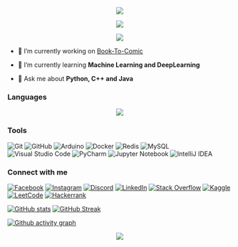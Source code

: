 <p align="center">
  <img src="https://capsule-render.vercel.app/api?type=waving&height=300&color=gradient&text=Keith%20Lin&descSize=15&textBg=false&desc=A%20passionate%20data%20science%20and%20artificial%20intelligence%20engineer%20from%20Hong%20Kong&section=header&descAlignY=65&descAlign=64&fontAlign=50&fontAlignY=43" />
</p>

<p align="center">
  <img src="https://komarev.com/ghpvc/?username=KeithLin724&style=for-the-badge" />
</p>

<p align="center">
  <a href="https://github.com/ryo-ma/github-profile-trophy">
    <img src="https://github-profile-trophy.vercel.app/?username=KeithLin724&no-bg=true&no-frame=true&column=6" />
  </a>
</p>

- 🔭 I’m currently working on [Book-To-Comic](https://github.com/KeithLin724/Book-To-Comics)

- 🌱 I’m currently learning **Machine Learning and DeepLearning**

- 💬 Ask me about **Python, C++ and Java**

### Languages

<p align="center">
  <a href="https://skillicons.dev">
    <img src="https://skillicons.dev/icons?i=c,cpp,py,java,go,js" />
  </a>
</p>

### Tools

![Git](https://img.shields.io/badge/git-%23F05033.svg?style=for-the-badge&logo=git&logoColor=white) ![GitHub](https://img.shields.io/badge/github-%23121011.svg?style=for-the-badge&logo=github&logoColor=white) ![Arduino](https://img.shields.io/badge/-Arduino-00979D?style=for-the-badge&logo=Arduino&logoColor=white) ![Docker](https://img.shields.io/badge/docker-%230db7ed.svg?style=for-the-badge&logo=docker&logoColor=white) ![Redis](https://img.shields.io/badge/redis-%23DD0031.svg?style=for-the-badge&logo=redis&logoColor=white) ![MySQL](https://img.shields.io/badge/mysql-4479A1.svg?style=for-the-badge&logo=mysql&logoColor=white) ![Visual Studio Code](https://img.shields.io/badge/Visual%20Studio%20Code-0078d7.svg?style=for-the-badge&logo=visual-studio-code&logoColor=white) ![PyCharm](https://img.shields.io/badge/pycharm-143?style=for-the-badge&logo=pycharm&logoColor=black&color=black&labelColor=green) ![Jupyter Notebook](https://img.shields.io/badge/jupyter-%23FA0F00.svg?style=for-the-badge&logo=jupyter&logoColor=white) ![IntelliJ IDEA](https://img.shields.io/badge/IntelliJIDEA-000000.svg?style=for-the-badge&logo=intellij-idea&logoColor=white)

### Connect with me
<!-- https://github.com/Ileriayo/markdown-badges?tab=readme-ov-file -->

[![Facebook](https://img.shields.io/badge/Facebook-%231877F2.svg?style=for-the-badge&logo=Facebook&logoColor=white)](<https://fb.com/keith lin （kylin）>) [![Instagram](https://img.shields.io/badge/Instagram-%23E4405F.svg?style=for-the-badge&logo=Instagram&logoColor=white)](https://instagram.com/lin.keith.24) [![Discord](https://img.shields.io/badge/Discord-%235865F2.svg?style=for-the-badge&logo=discord&logoColor=white)](https://discord.com/invite/naJb9yVH) [![LinkedIn](https://img.shields.io/badge/linkedin-%230077B5.svg?style=for-the-badge&logo=linkedin&logoColor=white)](https://www.linkedin.com/in/kwan-yeung-lin-23a423293/) [![Stack Overflow](https://img.shields.io/badge/-Stackoverflow-FE7A16?style=for-the-badge&logo=stack-overflow&logoColor=white)](https://stackoverflow.com/users/kylin) [![Kaggle](https://img.shields.io/badge/Kaggle-035a7d?style=for-the-badge&logo=kaggle&logoColor=white)](https://www.kaggle.com/kwanyeung) [![LeetCode](https://img.shields.io/badge/LeetCode-000000?style=for-the-badge&logo=LeetCode&logoColor=#d16c06)](https://leetcode.com/u/keithlin724/) [![Hackerrank](https://img.shields.io/badge/-Hackerrank-2EC866?style=for-the-badge&logo=HackerRank&logoColor=white)](https://www.hackerrank.com/profile/keithlin724)

[![GitHub stats](https://github-readme-stats.vercel.app/api?username=keithlin724&show_icons=true&theme=tokyonight&bg_color=00000000)](https://github.com/anuraghazra/github-readme-stats) [![GitHub Streak](https://github-readme-streak-stats.herokuapp.com?user=KeithLin724&theme=transparent&hide_border=true)](https://git.io/streak-stats)

[![Github activity graph](https://github-readme-activity-graph.vercel.app/graph?username=KeithLin724&theme=tokyo-night)](https://github.com/ashutosh00710/github-readme-activity-graph)

<p align="center">
  <img src="https://capsule-render.vercel.app/api?type=waving&height=100&color=gradient&section=footer" />
</p>
